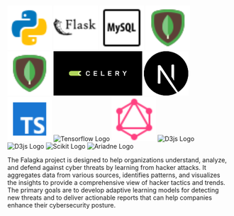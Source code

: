 ![Python Logo](/images/python-48.png)
![Flask Logo](/images/flask-50.png)
![MySQL Logo](/images/mysql-50.png)
![MongoDB Logo](/images/mongodb-48.png)
![Redis Logo](/images/mongodb-48.png)
![Celery Logo](/images/celery.png)
![Next.js Logo](/images/next-js.png)
![Typescript Logo](/images/typescript-48.png)
![Tensorflow Logo](/images/tensorflow(1).png)
![Graphql Logo](/images/graphql-48.png)
![D3js Logo](/images/d3(1).png)
![D3js Logo](/images/scikit_learn(1).png)
![Scikit Logo](/images/scikit_learn(1).png)
![Ariadne Logo](/images/ariadne(1).png)


The Falagka project is designed to help organizations understand, analyze, and defend against cyber threats by learning from hacker attacks. It aggregates data from various sources, identifies patterns, and visualizes the insights to provide a comprehensive view of hacker tactics and trends. The primary goals are to develop adaptive learning models for detecting new threats and to deliver actionable reports that can help companies enhance their cybersecurity posture.

